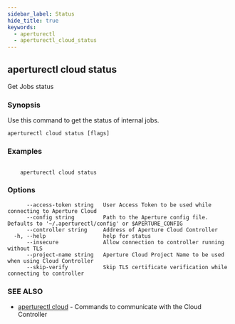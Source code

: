 ```yaml
---
sidebar_label: Status
hide_title: true
keywords:
  - aperturectl
  - aperturectl_cloud_status
---
```


<!-- markdownlint-disable -->

## aperturectl cloud status

Get Jobs status

### Synopsis

Use this command to get the status of internal jobs.

```
aperturectl cloud status [flags]
```

### Examples

```

	aperturectl cloud status

```

### Options

```
      --access-token string   User Access Token to be used while connecting to Aperture Cloud
      --config string         Path to the Aperture config file. Defaults to '~/.aperturectl/config' or $APERTURE_CONFIG
      --controller string     Address of Aperture Cloud Controller
  -h, --help                  help for status
      --insecure              Allow connection to controller running without TLS
      --project-name string   Aperture Cloud Project Name to be used when using Cloud Controller
      --skip-verify           Skip TLS certificate verification while connecting to controller
```

### SEE ALSO

- [aperturectl cloud](/reference/aperture-cli/aperturectl/cloud/cloud.md) - Commands to communicate with the Cloud Controller
